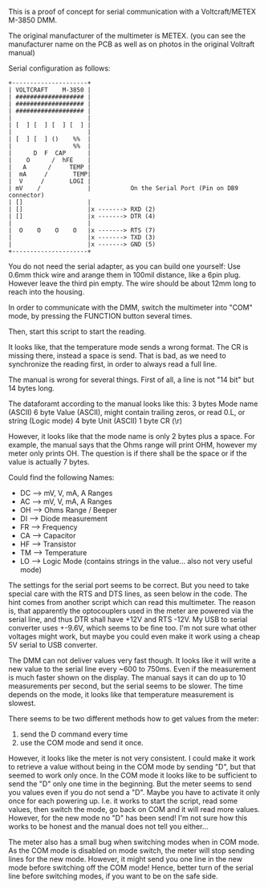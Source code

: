 This is a proof of concept for serial communication with a Voltcraft/METEX M-3850 DMM.

The original manufacturer of the multimeter is METEX.
(you can see the manufacturer name on the PCB as well as on photos in the original Voltraft manual)

Serial configuration as follows:


    +---------------------+
    | VOLTCRAFT    M-3850 |
    | ################### |
    | ################### |
    | ################### |
    |                     |
    | [  ] [  ] [  ] [  ] |
    |                     |
    | [  ] [  ] ()    %%  |
    |                 %%  |
    |      D  F  CAP      |
    |    O      /  hFE    |
    |   A      /     TEMP |
    |  mA     /       TEMP|
    |  V     /       LOGI |
    | mV    /             |           On the Serial Port (Pin on DB9 connector)
    | []                  |
    | []                  |x -------> RXD (2)
    | []                  |x -------> DTR (4)
    |                     |
    |  O    O    O    O   |x -------> RTS (7)
    |                     |x -------> TXD (3)
    |                     |x -------> GND (5)
    +---------------------+

You do not need the serial adapter, as you can build one yourself:
Use 0.6mm thick wire and arange them in 100mil distance, like a 6pin plug.
However leave the third pin empty.
The wire should be about 12mm long to reach into the housing.

In order to communicate with the DMM, switch the multimeter into "COM" mode,
by pressing the FUNCTION button several times.

Then, start this script to start the reading.


It looks like, that the temperature mode sends a wrong format. The CR is missing there,
instead a space is send.
That is bad, as we need to synchronize the reading first, in order to always read a full line.

The manual is wrong for several things.
First of all, a line is not "14 bit" but 14 bytes long.

The dataforamt according to the manual looks like this:
3 bytes Mode name (ASCII)
6 byte Value (ASCII), might contain trailing zeros, or read 0.L, or string (Logic mode)
4 byte Unit (ASCII)
1 byte CR (\r)

However, it looks like that the mode name is only 2 bytes plus a space.
For example, the manual says that the Ohms range will print OHM,
however my meter only prints OH.
The question is if there shall be the space or if the value is actually 7 bytes.

Could find the following Names:

* DC --> mV, V, mA, A Ranges
* AC --> mV, V, mA, A Ranges
* OH --> Ohms Range / Beeper
* DI --> Diode measurement
* FR --> Frequency
* CA --> Capacitor
* HF --> Transistor
* TM --> Temperature
* LO --> Logic Mode (contains strings in the value... also not very useful mode)

The settings for the serial port seems to be correct.
But you need to take special care with the RTS and DTS lines, as seen below in the code.
The hint comes from another script which can read this multimeter.
The reason is, that apparently the optocouplers used in the meter are powered via the serial
line, and thus DTR shall have +12V and RTS -12V.
My USB to serial converter uses +-9.6V, which seems to be fine too.
I'm not sure what other voltages might work, but maybe you could even make it work using a cheap
5V serial to USB converter.

The DMM can not deliver values very fast though.
It looks like it will write a new value to the serial line every ~600 to 750ms.
Even if the measurement is much faster shown on the display.
The manual says it can do up to 10 measurements per second, but the serial seems to be slower.
The time depends on the mode, it looks like that temperature measurement is slowest.


There seems to be two different methods how to get values from the meter:
1) send the D command every time
2) use the COM mode and send it once.

However, it looks like the meter is not very consistent. I could make it work to retrieve a value
without being in the COM mode by sending "D", but that seemed to work only once.
In the COM mode it looks like to be sufficient to send the "D" only one time in the beginning.
But the meter seems to send you values even if you do not send a "D". Maybe you have to activate it
only once for each powering up.
I.e. it works to start the script, read some values, then switch the mode, go back on COM and it will
read more values. However, for the new mode no "D" has been send!
I'm not sure how this works to be honest and the manual does not tell you either...

The meter also has a small bug when switching modes when in COM mode.
As the COM mode is disabled on mode switch, the meter will stop sending lines for the new mode.
However, it might send you one line in the new mode before switching off the COM mode!
Hence, better turn of the serial line before switching modes, if you want to be on the safe side.

